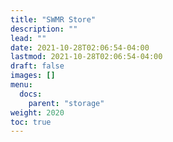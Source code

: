 ```yaml
---
title: "SWMR Store"
description: ""
lead: ""
date: 2021-10-28T02:06:54-04:00
lastmod: 2021-10-28T02:06:54-04:00
draft: false
images: []
menu: 
  docs:
    parent: "storage"
weight: 2020
toc: true
---
```

